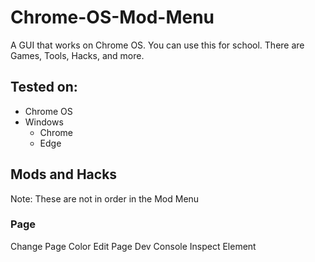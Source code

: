 # Chrome-OS-Mod-Menu
A GUI that works on Chrome OS. You can use this for school. There are Games, Tools, Hacks, and more. 

## Tested on:
- Chrome OS 
- Windows
  - Chrome
  - Edge

## Mods and Hacks 
Note: These are not in order in the Mod Menu

### Page
Change Page Color
Edit Page 
Dev Console 
Inspect Element 
